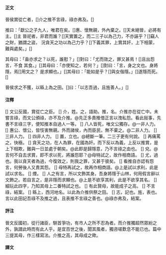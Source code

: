 #### 正文

晉侯賞從亡者，[]介之推不言祿，祿亦弗及。[]

推曰：「獻公之子九人，唯君在矣。[]惠、懷無親，外內棄之。[]天未絕晉，必將有主。[]主
晉祀者，非君而誰？[]天實置之，而二三子以為己力，不亦誣乎？[]竊人之財，猶謂之盜，
況貪天之功以為己力乎？[]下義其罪，上賞其奸，上下相蒙，難與處矣。」[]

其母曰：「盍亦求之？以死，誰懟？」[]對曰：「尤而效之，罪又甚焉！[]且出怨言，不食
其食。」[]其母曰：「亦使知之，若何？」[]對曰：「言，身之文也。身將隱，焉[]用文之？
是求顯也。」[]其母曰：「能如是乎？[]與女偕隱。」[]遂隱而死。[]

晉侯求之不獲，以緜上為之田。[]曰：「以志吾過，且旌善人。」[]

#### 注釋

[] 文公反國，賞從亡之臣。
[] 介，姓。之，語助。推，名。介推亦在從亡中。未嘗言祿，而文公頒祿，亦不及介推。@先正多責推借正言以洩私怨。看此敍事，先書不言祿三字，便知推本自過人一等。
[] 八人皆死，唯文公獨存。@一非人力。
[] 惠公、懷公，皆忮害無親。外而諸侯，內而臣民，無不棄之。@二非人力。
[] 三非人力。
[] 四非人力。
[] 置，立也。@總斷一筆。二三子更有何說。
[] 再痛罵之，快極。
[] 貪天之功，在人為罪，在國為奸。而下反以為義，上反以推賞，是上下相欺，難與一日並處于朝矣。@此即是歸隱意，乃不言祿之由也。
[] 兌。@言何不自去求賞，即不求以死，將誰怨耶？@母特試之，故作相商語。
[] 尤，過也。我以貪天者為過，今復效之，則我之罪，又甚于彼矣。
[] 看推自亦認有怨言，何勞後人又責其怨。
[] 母特再試之，故再作相商語。@上是試以求利，此是試以求名。
[] 煙。
[] 人之有言，所以文飾其身。吾身將隱于山林，何用假言辭以文飾之。若自言之，是非隱而求顯也。@上是不欲享其利，此是不欲享其名。
[] 細玩此四字，乃知其母上二番特試之也。
[] 有此賢母，故能成子之高。
[] 不言祿，結案。
[] 緜上，西河地名。以此為介推供祭之田。
[] 志，記也。旌，表也。言以此田記吾祿不及推之過，且表推不言祿之善也。@祿亦弗及，結案。

#### 評注

晉文反國初，從行諸臣，駢首爭功，有市人之所不忍為者。而介推獨超然眾紛之外，孰謂此時而有此人乎。是宜百世之後，聞其風者，獨咨嗟歎息不能已也。篇中
三提其母，作三樣寫法。介推之高，其母成之歟。

#### 譯文


